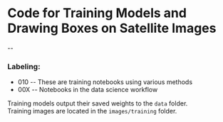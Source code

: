 # Code for Training Models and Drawing Boxes on Satellite Images
--

### Labeling:

- 010 -- These are training notebooks using various methods
- 00X -- Notebooks in the data science workflow

Training models output their saved weights to the `data` folder.  
Training images are located in the `images/training` folder.  
